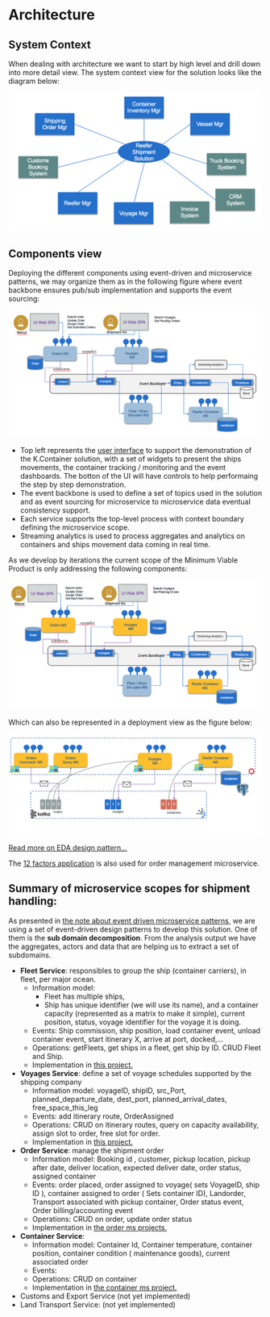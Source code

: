 # Architecture

## System Context

When dealing with architecture we want to start by high level and drill down into more detail view. The system context view for the solution looks like the diagram below:

![syst-ctx](./images/kc-syst-ctx.png)

## Components view

Deploying the different components using event-driven and microservice patterns, we may organize them as in the following figure where event backbone ensures pub/sub implementation and supports the event sourcing:

![High level component view](./kc-hl-comp-view.png)

* Top left represents the [user interface](https://github.com/ibm-cloud-architecture/refarch-kc-ui) to support the demonstration of the K.Container solution, with a set of widgets to present the ships movements, the container tracking / monitoring and the event dashboards. The botton of the UI will have controls to help performaing the step by step demonstration.
* The event backbone is used to define a set of topics used in the solution and as event sourcing for microservice to microservice data eventual consistency support.
* Each service supports the top-level process with context boundary defining the microservice scope.
* Streaming analytics is used to process aggregates and analytics on containers and ships movement data coming in real time.

As we develop by iterations the current scope of the Minimum Viable Product is only addressing the following components:

![](./kc-mvp-components.png)

Which can also be represented in a deployment view as the figure below:

![](./mvp-deploy.png)


[Read more on EDA design pattern...](https://github.com/ibm-cloud-architecture/refarch-eda/blob/master/docs/evt-microservices/ED-patterns.md)

The [12 factors application](https://12factor.net/) is also used for order management microservice.

## Summary of microservice scopes for shipment handling:

As presented in [the note about event driven microservice patterns](https://github.com/ibm-cloud-architecture/refarch-eda/blob/master/docs/evt-microservices/README.md#understanding-event-driven-microservice-patterns), we are using a set of event-driven design patterns to develop this solution. One of them is the **sub domain decomposition**. From the analysis output we have the aggregates, actors and data that are helping us to extract a set of subdomains.

* **Fleet Service**: responsibles to group the ship (container carriers), in fleet, per major ocean. 
    * Information model: 
         * Fleet has multiple ships,
         * Ship has unique identifier (we will use its name), and a container capacity (represented as a matrix to make it simple), current position, status, voyage identifier for the voyage it is doing. 
    * Events: Ship commission, ship position, load container event, unload container event, start itinerary X, arrive at port, docked,...
    * Operations: getFleets, get ships in a fleet, get ship by ID. CRUD Fleet and Ship.
    * Implementation in [this project.](https://github.com/ibm-cloud-architecture/refarch-kc-ms/tree/master/fleet-ms)
* **Voyages Service**: define a set of voyage schedules supported by the shipping company
    * Information model: voyageID, shipID, src_Port, planned_departure_date, dest_port, planned_arrival_dates, free_space_this_leg
    * Events: add itinerary route, OrderAssigned
    * Operations: CRUD on itinerary routes, query on capacity availability, assign slot to order, free slot for order.
     * Implementation in [this project.](https://github.com/ibm-cloud-architecture/refarch-kc-ms/tree/master/voyages-ms)
* **Order Service**: manage the shipment order
    * Information model: Booking id , customer, pickup location, pickup after date, deliver location, expected deliver date, order status, assigned container  
    * Events: order placed, order assigned to voyage( sets VoyageID, ship ID ), container assigned to order ( Sets container ID), Landorder, Transport associated with pickup container, Order status event, Order billing/accounting event
    * Operations: CRUD on order, update order status
     * Implementation in [the order ms projects.](https://github.com/ibm-cloud-architecture/refarch-kc-order-ms)
* **Container Service**: 
    * Information model: Container Id, Container temperature, container position, container condition ( maintenance goods), current associated order
    * Events: 
    * Operations: CRUD on container
    * Implementation in [the container ms project.](https://github.com/ibm-cloud-architecture/refarch-kc-container-ms)
* Customs and Export Service (not yet implemented)
* Land Transport Service: (not yet implemented)